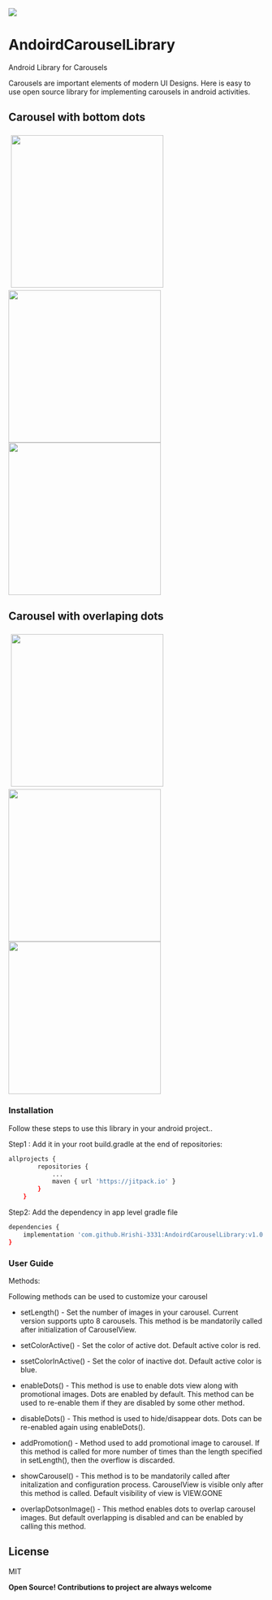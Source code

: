 [![](https://jitpack.io/v/Hrishi-3331/AndoirdCarouselLibrary.svg)](https://jitpack.io/#Hrishi-3331/AndoirdCarouselLibrary)


# AndoirdCarouselLibrary
Android Library for Carousels


Carousels are important elements of modern UI Designs. Here is easy to use open source library for implementing carousels in android activities.

## Carousel with bottom dots
<img src="https://user-images.githubusercontent.com/43084197/86376552-c5f44580-bca4-11ea-857a-cf718dfbbc02.jpeg" width="300" style="margin:5px" >    <img src="https://user-images.githubusercontent.com/43084197/86376540-c12f9180-bca4-11ea-98e1-777bd663b18c.jpeg" width="300">    <img src="https://user-images.githubusercontent.com/43084197/86376547-c42a8200-bca4-11ea-8443-b1e23a81be65.jpeg" width="300">

## Carousel with overlaping dots
<img src="https://user-images.githubusercontent.com/43084197/86376552-c5f44580-bca4-11ea-857a-cf718dfbbc02.jpeg" width="300" style="margin:5px" >    <img src="https://user-images.githubusercontent.com/43084197/86376540-c12f9180-bca4-11ea-98e1-777bd663b18c.jpeg" width="300">    <img src="https://user-images.githubusercontent.com/43084197/86376547-c42a8200-bca4-11ea-8443-b1e23a81be65.jpeg" width="300">

### Installation

Follow these steps to use this library in your android project..

Step1 : Add it in your root build.gradle at the end of repositories:

```sh
allprojects {
		repositories {
			...
			maven { url 'https://jitpack.io' }
		}
	}
```

Step2: Add the dependency in app level gradle file

```sh
dependencies {
    implementation 'com.github.Hrishi-3331:AndoirdCarouselLibrary:v1.0.0'
}
```

### User Guide

Methods:

Following methods can be used to customize  your carousel

* setLength() - Set the number of images in your carousel. Current version supports upto 8 carousels. This method is be mandatorily called after initialization of CarouselView.

* setColorActive() - Set the color of active dot. Default active color is red.

* ssetColorInActive() - Set the color of inactive dot. Default active color is blue.

* enableDots() - This method is use to enable dots view along with promotional images. Dots are enabled by default. This method can be used to re-enable them if they are disabled by some other method.

* disableDots() - This method is used to hide/disappear dots. Dots can be re-enabled again using enableDots().

* addPromotion() - Method used to add promotional image to carousel. If this method is called for more number of times than the length specified in setLength(), then the overflow is discarded.

* showCarousel() - This method is to be mandatorily called after initalization and configuration process. CarouselView is visible only after this method is called. Default visibility of view is VIEW.GONE

* overlapDotsonImage() - This method enables dots to overlap carousel images. But default overlapping is disabled and can be enabled by calling this method.






License
----

MIT


**Open Source! Contributions to project are always welcome**
